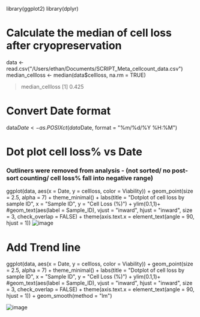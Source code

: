 library(ggplot2)
library(dplyr)



# Calculate the median of cell loss after cryopreservation
data <- read.csv("/Users/ethan/Documents/SCRIPT_Meta_cellcount_data.csv")
median_cellloss <- median(data$cellloss, na.rm = TRUE)

> median_cellloss
[1] 0.425

# Convert Date format
data$Date <- as.POSIXct(data$Date, format = "%m/%d/%Y %H:%M")


# Dot plot cell loss% vs Date
### Outliners were removed from analysis - (not sorted/ no post-sort counting/ cell loss% fall into negative range)
ggplot(data, aes(x = Date, y = cellloss, color = Viability)) +
  geom_point(size = 2.5, alpha = 7) +
  theme_minimal() +
  labs(title = "Dotplot of cell loss by sample ID",
       x = "Sample ID", y = "Cell Loss (%)") +
      ylim(0.1,1)+
  #geom_text(aes(label = Sample_ID), vjust = "inward", hjust = "inward", size = 3, check_overlap = FALSE) +
  theme(axis.text.x = element_text(angle = 90, hjust = 1))
![image](https://github.com/zhany283/Imagenplots/assets/130387837/cb3b565b-31bf-45bd-b590-e17950f8fda6)

# Add Trend line
ggplot(data, aes(x = Date, y = cellloss, color = Viability)) +
  geom_point(size = 2.5, alpha = 7) +
  theme_minimal() +
  labs(title = "Dotplot of cell loss by sample ID",
       x = "Sample ID", y = "Cell Loss (%)") +
      ylim(0.1,1)+
  #geom_text(aes(label = Sample_ID), vjust = "inward", hjust = "inward", size = 3, check_overlap = FALSE) +
  theme(axis.text.x = element_text(angle = 90, hjust = 1)) +
  geom_smooth(method = "lm")

  ![image](https://github.com/zhany283/Imagenplots/assets/130387837/58d89f68-1b17-4ea1-88ac-b67a814edf8c)

